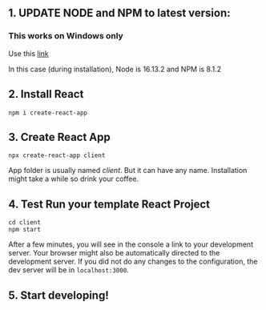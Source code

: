 ## 1. UPDATE NODE and NPM to latest version:

### This works on Windows only
Use this [link](https://nodejs.org/en/download/)

In this case (during installation), Node is 16.13.2 and NPM is 8.1.2

## 2. Install React
```
npm i create-react-app
```

## 3. Create React App
```
npx create-react-app client
```
App folder is usually named *client*. But it can have any name.
Installation might take a while so drink your coffee.

## 4. Test Run your template React Project
```
cd client
npm start
```
After a few minutes, you will see in the console a link to your development server. Your browser might also be automatically directed to the development server. 
If you did not do any changes to the configuration, the dev server will be in `localhost:3000`.

## 5. Start developing!